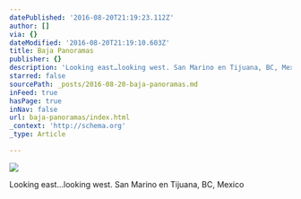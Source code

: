 ```yaml
---
datePublished: '2016-08-20T21:19:23.112Z'
author: []
via: {}
dateModified: '2016-08-20T21:19:10.603Z'
title: Baja Panoramas
publisher: {}
description: 'Looking east…looking west. San Marino en Tijuana, BC, Mexico'
starred: false
sourcePath: _posts/2016-08-20-baja-panoramas.md
inFeed: true
hasPage: true
inNav: false
url: baja-panoramas/index.html
_context: 'http://schema.org'
_type: Article

---
```

![](https://the-grid-user-content.s3-us-west-2.amazonaws.com/2d0b19e3-ec41-44e9-9b59-847ad97da9f7.jpg)

Looking east...looking west. San Marino en Tijuana, BC, Mexico